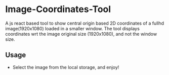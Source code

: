 # Image-Coordinates-Tool
A js react based tool to show central origin based 2D coordinates of a fullhd image(1920x1080) loaded in a smaller window. The tool displays coordinates wrt the image original size (1920x1080), and not the window size. 

## Usage
- Select the image from the local storage, and enjoy!
